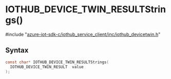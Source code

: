 # IOTHUB_DEVICE_TWIN_RESULTStrings()

\#include "[azure-iot-sdk-c/iothub_service_client/inc/iothub_devicetwin.h](../iot-c-ref-iothub-devicetwin-h.md)"  

## Syntax

```C
const char* IOTHUB_DEVICE_TWIN_RESULTStrings(
  IOTHUB_DEVICE_TWIN_RESULT  value
);
```

